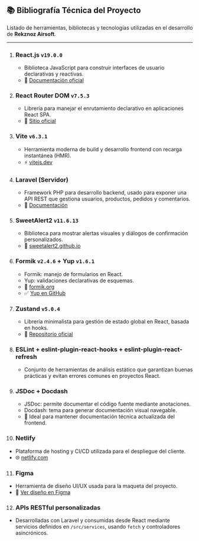
## 📚 **Bibliografía Técnica del Proyecto**

Listado de herramientas, bibliotecas y tecnologías utilizadas en el desarrollo de **Rekznoz Airsoft**.

---

1. ### **React.js** `v19.0.0`

    * Biblioteca JavaScript para construir interfaces de usuario declarativas y reactivas.
    * 📘 [Documentación oficial](https://react.dev/)

2. ### **React Router DOM** `v7.5.3`

    * Librería para manejar el enrutamiento declarativo en aplicaciones React SPA.
    * 📘 [Sitio oficial](https://reactrouter.com/)

3. ### **Vite** `v6.3.1`

    * Herramienta moderna de build y desarrollo frontend con recarga instantánea (HMR).
    * ⚡ [vitejs.dev](https://vitejs.dev/)

4. ### **Laravel** (Servidor)

    * Framework PHP para desarrollo backend, usado para exponer una API REST que gestiona usuarios, productos, pedidos y comentarios.
    * 📘 [Documentación](https://laravel.com/docs)

5. ### **SweetAlert2** `v11.6.13`

    * Biblioteca para mostrar alertas visuales y diálogos de confirmación personalizados.
    * 🎨 [sweetalert2.github.io](https://sweetalert2.github.io/)

6. ### **Formik** `v2.4.6` + **Yup** `v1.6.1`

    * Formik: manejo de formularios en React.
    * Yup: validaciones declarativas de esquemas.
    * 🧾 [formik.org](https://formik.org/)
    * ✅ [Yup en GitHub](https://github.com/jquense/yup)

7. ### **Zustand** `v5.0.4`

    * Librería minimalista para gestión de estado global en React, basada en hooks.
    * 🐻 [Repositorio oficial](https://github.com/pmndrs/zustand)

8. ### **ESLint + eslint-plugin-react-hooks + eslint-plugin-react-refresh**

    * Conjunto de herramientas de análisis estático que garantizan buenas prácticas y evitan errores comunes en proyectos React.

9. ### **JSDoc + Docdash**

    * JSDoc: permite documentar el código fuente mediante anotaciones.
    * Docdash: tema para generar documentación visual navegable.
    * 📄 Ideal para mantener documentación técnica actualizada del frontend.

10. ### **Netlify**

* Plataforma de hosting y CI/CD utilizada para el despliegue del cliente.
* 🌐 [netlify.com](https://www.netlify.com/)

11. ### **Figma**

* Herramienta de diseño UI/UX usada para la maqueta del proyecto.
* 🎨 [Ver diseño en Figma](https://www.figma.com/design/FGIQnyJD6Xh44elxzZylyM/Projecto-Airsoft)

12. ### **APIs RESTful personalizadas**

* Desarrolladas con Laravel y consumidas desde React mediante servicios definidos en `/src/services`, usando `fetch` y controladores asincrónicos.
